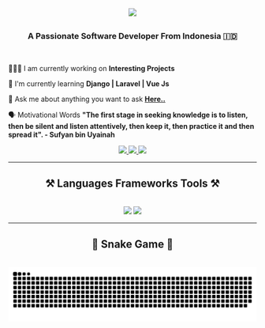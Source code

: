 <h1 align="center">
    <img src="https://readme-typing-svg.herokuapp.com?font=Righteous&size=35&center=true&vCenter=true&width=500&height=70&duration=4000&lines=Hi+There+%F0%9F%91%8B%F0%9F%8F%BB;My+Name;Firman">
</h1>

<h3 align="center">A Passionate Software Developer From Indonesia 🇮🇩</h3><br/>
<div align="life">

👨🏻‍💻 I am currently working on **Interesting Projects**
 
📖 I'm currently learning **Django | Laravel | Vue Js**

💬 Ask me about anything you want to ask **[Here..](https://instagram.com/halfirzzha)**

🗣️ Motivational Words **"The first stage in seeking knowledge is to listen, then be silent and listen attentively, then keep it, then practice it and then spread it". - Sufyan bin Uyainah**
 </div>
<div align="center"> 
  <a href="mailto:halfirzzha@gmail.com">
    <img src="https://img.shields.io/badge/Gmail-333333?style=for-the-badge&logo=gmail&logoColor=red" />
  </a>
  <a href="https://linkedin.com/in/halfirzzha" target="_blank">
    <img src="https://img.shields.io/badge/LinkedIn-0077B5?style=for-the-badge&logo=linkedin&logoColor=white" target="_blank" />
  </a>
  <a href="https://salesp07.github.io" target="_blank">
     <img src="https://img.shields.io/badge/Portfolio-FF5722?style=for-the-badge&logo=todoist&logoColor=white" target="_blank" /> <!-- sqlite, safari, google-chrome are other good icon options -->
  </a>
</div>

 <hr/>
 
<h2 align="center">⚒️ Languages Frameworks Tools ⚒️</h2>
<br/>
<div align="center">
    <img src="https://skillicons.dev/icons?i=react,bootstrap,mui,html,css,vscode,github,figma,tailwind,git,r" />
    <img src="https://skillicons.dev/icons?i=nodejs,python,javascript,typescript,express,firebase,mongodb,c,java,nextjs,mysql,flask" /><br>
</div><hr />

<div align="center">
  <h2>🐍 Snake Game 🐍</h2>
  <br>
  <img alt="snake eating Snake Game" src="https://raw.githubusercontent.com/salesp07/salesp07/output/github-contribution-grid-snake.svg" />
</div>
